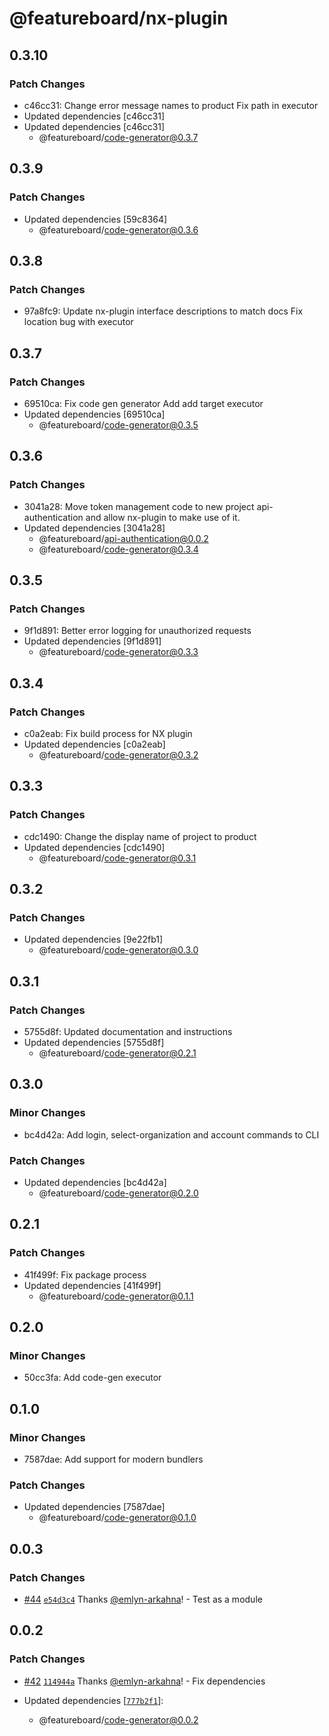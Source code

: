 # @featureboard/nx-plugin

## 0.3.10

### Patch Changes

- c46cc31: Change error message names to product
  Fix path in executor
- Updated dependencies [c46cc31]
- Updated dependencies [c46cc31]
  - @featureboard/code-generator@0.3.7

## 0.3.9

### Patch Changes

- Updated dependencies [59c8364]
  - @featureboard/code-generator@0.3.6

## 0.3.8

### Patch Changes

- 97a8fc9: Update nx-plugin interface descriptions to match docs
  Fix location bug with executor

## 0.3.7

### Patch Changes

- 69510ca: Fix code gen generator
  Add add target executor
- Updated dependencies [69510ca]
  - @featureboard/code-generator@0.3.5

## 0.3.6

### Patch Changes

- 3041a28: Move token management code to new project api-authentication and allow nx-plugin to make use of it.
- Updated dependencies [3041a28]
  - @featureboard/api-authentication@0.0.2
  - @featureboard/code-generator@0.3.4

## 0.3.5

### Patch Changes

- 9f1d891: Better error logging for unauthorized requests
- Updated dependencies [9f1d891]
  - @featureboard/code-generator@0.3.3

## 0.3.4

### Patch Changes

- c0a2eab: Fix build process for NX plugin
- Updated dependencies [c0a2eab]
  - @featureboard/code-generator@0.3.2

## 0.3.3

### Patch Changes

- cdc1490: Change the display name of project to product
- Updated dependencies [cdc1490]
  - @featureboard/code-generator@0.3.1

## 0.3.2

### Patch Changes

- Updated dependencies [9e22fb1]
  - @featureboard/code-generator@0.3.0

## 0.3.1

### Patch Changes

- 5755d8f: Updated documentation and instructions
- Updated dependencies [5755d8f]
  - @featureboard/code-generator@0.2.1

## 0.3.0

### Minor Changes

- bc4d42a: Add login, select-organization and account commands to CLI

### Patch Changes

- Updated dependencies [bc4d42a]
  - @featureboard/code-generator@0.2.0

## 0.2.1

### Patch Changes

- 41f499f: Fix package process
- Updated dependencies [41f499f]
  - @featureboard/code-generator@0.1.1

## 0.2.0

### Minor Changes

- 50cc3fa: Add code-gen executor

## 0.1.0

### Minor Changes

- 7587dae: Add support for modern bundlers

### Patch Changes

- Updated dependencies [7587dae]
  - @featureboard/code-generator@0.1.0

## 0.0.3

### Patch Changes

- [#44](https://github.com/arkahna/featureboard-sdks/pull/44) [`e54d3c4`](https://github.com/arkahna/featureboard-sdks/commit/e54d3c47dc196d1c9a2f0d05e43c3f749533a0ae) Thanks [@emlyn-arkahna](https://github.com/emlyn-arkahna)! - Test as a module

## 0.0.2

### Patch Changes

- [#42](https://github.com/arkahna/featureboard-sdks/pull/42) [`114944a`](https://github.com/arkahna/featureboard-sdks/commit/114944ac54785cfcbb63a760fed6cb2ba7387533) Thanks [@emlyn-arkahna](https://github.com/emlyn-arkahna)! - Fix dependencies

- Updated dependencies [[`777b2f1`](https://github.com/arkahna/featureboard-sdks/commit/777b2f1556f718d3e5799878f83a8519e855cfa1)]:
  - @featureboard/code-generator@0.0.2
